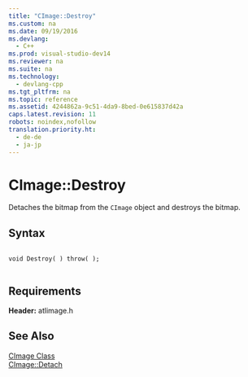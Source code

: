 ```yaml
---
title: "CImage::Destroy"
ms.custom: na
ms.date: 09/19/2016
ms.devlang: 
  - C++
ms.prod: visual-studio-dev14
ms.reviewer: na
ms.suite: na
ms.technology: 
  - devlang-cpp
ms.tgt_pltfrm: na
ms.topic: reference
ms.assetid: 4244862a-9c51-4da9-8bed-0e615837d42a
caps.latest.revision: 11
robots: noindex,nofollow
translation.priority.ht: 
  - de-de
  - ja-jp
---
```

# CImage::Destroy
Detaches the bitmap from the `CImage` object and destroys the bitmap.  
  
## Syntax  
  
```  
  
void Destroy( ) throw( );  
  
```  
  
## Requirements  
 **Header:** atlimage.h  
  
## See Also  
 [CImage Class](../vs140/CImage-Class.md)   
 [CImage::Detach](../vs140/CImage--Detach.md)